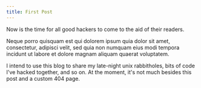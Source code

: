 ```yaml
---
title: First Post
---
```

Now is the time for all good hackers to come to the aid of their readers.

Neque porro quisquam est qui dolorem ipsum quia dolor sit amet, consectetur,
adipisci velit, sed quia non numquam eius modi tempora incidunt ut labore et
dolore magnam aliquam quaerat voluptatem.

I intend to use this blog to share my late-night unix rabbitholes, bits of code
I've hacked together, and so on.  At the moment, it's not much besides this
post and a custom 404 page.


